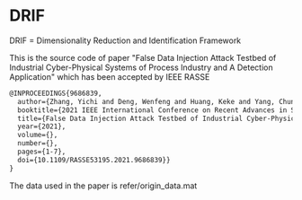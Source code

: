 # DRIF 
DRIF = Dimensionality Reduction and Identification Framework

This is the source code of paper "False Data Injection Attack Testbed of Industrial Cyber-Physical Systems of Process Industry and A Detection Application" which has been accepted by IEEE RASSE


```latex
@INPROCEEDINGS{9686839,
  author={Zhang, Yichi and Deng, Wenfeng and Huang, Keke and Yang, Chunhua},
  booktitle={2021 IEEE International Conference on Recent Advances in Systems Science and Engineering (RASSE)}, 
  title={False Data Injection Attack Testbed of Industrial Cyber-Physical Systems of Process Industry and A Detection Application}, 
  year={2021},
  volume={},
  number={},
  pages={1-7},
  doi={10.1109/RASSE53195.2021.9686839}}
}
```
  

The data used in the paper is refer/origin_data.mat

